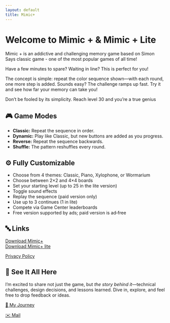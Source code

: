 ```yaml
---
layout: default
title: Mimic+
---
```


# Welcome to **Mimic +** & **Mimic + Lite**

Mimic + is an addictive and challenging memory game based on Simon Says classic game - one of the most popular games of all time!

Have a few minutes to spare? Waiting in line? This is perfect for you!

The concept is simple: repeat the color sequence shown—with each round, one more step is added. Sounds easy?
The challenge ramps up fast. Try it and see how far your memory can take you!

Don’t be fooled by its simplicity. Reach level 30 and you’re a true genius

## 🎮 Game Modes

* **Classic:** Repeat the sequence in order.
* **Dynamic:** Play like Classic, but new buttons are added as you progress.
* **Reverse:** Repeat the sequence backwards.
* **Shuffle:** The pattern reshuffles every round.

## ⚙️ Fully Customizable

* Choose from 4 themes: Classic, Piano, Xylophone, or Wormarium
* Choose between 2×2 and 4×4 boards
* Set your starting level (up to 25 in the lite version)
* Toggle sound effects
* Replay the sequence (paid version only)
* Use up to 3 continues (1 in lite)
* Compete via Game Center leaderboards
* Free version supported by ads; paid version is ad‑free

## 🔤 Links

[Download Mimic+](https://apps.apple.com/us/app/mimic/id948236459)  
[Download Mimic+ lite](https://apps.apple.com/us/app/mimic/id945152624) 

[Privacy Policy](/version/free/docs/us/privacy.md)
 
## 📂 See It All Here

I’m excited to share not just the game, but *the story behind it*—technical challenges, design decisions, and lessons learned. Dive in, explore, and feel free to drop feedback or ideas.

[📖 My Journey](/journey.md)

[✉️ Mail](mailto:flavio.serrazes@me.com)
